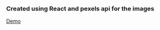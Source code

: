 ### Created using React and pexels api for the images

[Demo](https://reactshoppingcartsd.netlify.app/)
